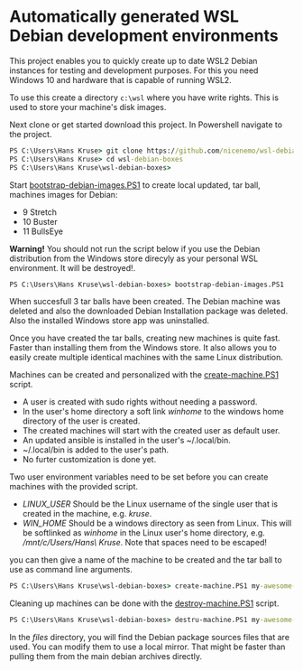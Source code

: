 # Automatically generated WSL Debian development environments

This project enables you to quickly create up to date WSL2 Debian instances for testing and development purposes.
For this you need Windows 10 and hardware that is capable of running WSL2.

To use this create a directory `c:\wsl` where you have write rights. This is used to store your machine's disk images.

Next clone or get started download this project.
In Powershell navigate to the project.

```cmd
PS C:\Users\Hans Kruse> git clone https://github.com/nicenemo/wsl-debian-boxes
PS C:\Users\Hans Kruse> cd wsl-debian-boxes
PS C:\Users\Hans Kruse\wsl-debian-boxes>
```

Start [bootstrap-debian-images.PS1](bootstrap-debian-images.PS1) to create local updated, tar ball, machines images for Debian:
* 9 Stretch
* 10 Buster
* 11 BullsEye

**Warning!** You should not run the script below if you use the Debian distribution from the Windows store direcyly as your personal WSL environment. It will be destroyed!.

```cmd
PS C:\Users\Hans Kruse\wsl-debian-boxes> bootstrap-debian-images.PS1
```
When succesfull 3 tar balls have been created. The Debian machine was deleted and also the downloaded Debian Installation package was deleted. Also the installed Windows store app was uninstalled.

Once you have created the tar balls, creating new machines is quite fast. Faster than installing them from the Windows store. It also allows you to easily create multiple identical machines with the same Linux distribution.


Machines can be created and personalized with the [create-machine.PS1](create-machine.PS1) script.

* A user is created with sudo rights without needing a password.
* In the user's home directory a soft link _winhome_ to the windows home directory of the user is created.
* The created machines will start with the created user as default user.
* An updated ansible is installed in the user's ~/.local/bin.
* ~/.local/bin is added to the user's path.
* No furter customization is done yet.

Two user environment variables need to be set before you can create machines with the provided script.

* *LINUX_USER* Should be the Linux username of the single user that is created in the machine, e.g. *kruse*.
* *WIN_HOME* Should be a windows  directory as seen from Linux. This will be softlinked as *winhome* in the Linux user's home directory, e.g. */mnt/c/Users/Hans\ Kruse*. Note that spaces need to be escaped!

you can then give a name of the machine to be created and the tar ball to use as command line arguments.

```cmd
PS C:\Users\Hans Kruse\wsl-debian-boxes> create-machine.PS1 my-awesome-box debian-buster.tar
```
Cleaning up machines can be done with the [destroy-machine.PS1](destroy-machine.PS1) script.

```cmd
PS C:\Users\Hans Kruse\wsl-debian-boxes> destru-machine.PS1 my-awesome-box
```

In the _files_ directory, you will find the Debian package sources files that are used.
You can modify them to use a local mirror. That might be faster than pulling them from the main debian archives directly.

